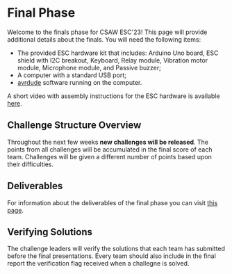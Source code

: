 # Final Phase

Welcome to the finals phase for CSAW ESC'23! This page will provide additional details about the finals. You will need the following items:

 - The provided ESC hardware kit that includes: Arduino Uno board, ESC shield with I2C breakout, Keyboard, Relay module, Vibration motor module, Microphone module, and Passive buzzer;
 - A computer with a standard USB port;
 - [avrdude](https://www.arduino.cc/en/software) software running on the computer.

A short video with assembly instructions for the ESC hardware is available [here](https://tinyurl.com/ESC2023-assembly).

## Challenge Structure Overview

Throughout the next few weeks **new challenges will be released**. The points from all challenges will be
accumulated in the final score of each team. Challenges will be given a
different number of points based upon their difficulties.


## Deliverables
For information about the deliverables of the final phase you can visit [this page](https://github.com/TrustworthyComputing/csaw_esc_2023/blob/main/deliverables.md).

## Verifying Solutions
The challenge leaders will verify the solutions that each team has submitted before the final presentations. Every team should also include  in the final report the verification flag received when a challegne is solved.

